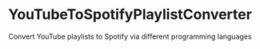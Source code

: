 # YouTubeToSpotifyPlaylistConverter
Convert YouTube playlists to Spotify via different programming languages
